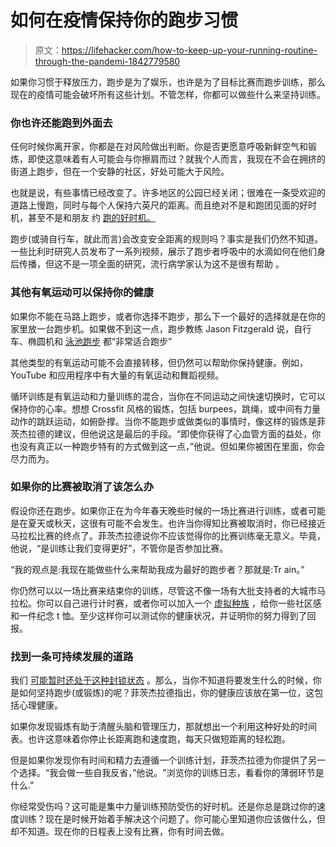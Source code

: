 # 如何在疫情保持你的跑步习惯

> 原文：<https://lifehacker.com/how-to-keep-up-your-running-routine-through-the-pandemi-1842779580>

如果你习惯于释放压力，跑步是为了娱乐，也许是为了目标比赛而跑步训练，那么现在的疫情可能会破坏所有这些计划。不管怎样，你都可以做些什么来坚持训练。



### 你也许还能跑到外面去

任何时候你离开家，你都是在对风险做出判断。你是否更愿意呼吸新鲜空气和锻炼，即使这意味着有人可能会与你擦肩而过？就我个人而言，我现在不会在拥挤的街道上跑步，但在一个安静的社区，好处可能大于风险。

也就是说，有些事情已经改变了。许多地区的公园已经关闭；很难在一条受欢迎的道路上慢跑，同时与每个人保持六英尺的距离。而且绝对不是和跑团见面的好时机，甚至不是和朋友 约 [跑的好时机。](https://lifehacker.com/no-you-cant-just-visit-a-friend-1842518655)

跑步(或骑自行车，就此而言)会改变安全距离的规则吗？事实是我们仍然不知道。一些比利时研究人员发布了一系列视频，展示了跑步者呼吸中的水滴如何在他们身后传播，但这不是一项全面的研究，流行病学家认为这不是很有帮助 。

### 其他有氧运动可以保持你的健康

如果你不能在马路上跑步，或者你选择不跑步，那么下一个最好的选择就是在你的家里放一台跑步机。如果做不到这一点，跑步教练 Jason Fitzgerald 说，自行车、椭圆机和 [泳池跑步](https://strengthrunning.com/2011/06/pool-running-why-you%E2%80%99re-doing-it-wrong-and-how-to-pool-run-to-get-faster/) 都“非常适合跑步”

其他类型的有氧运动可能不会直接转移，但仍然可以帮助你保持健康。例如，YouTube 和应用程序中有大量的有氧运动和舞蹈视频。

循环训练是有氧运动和力量训练的混合，当你在不同运动之间快速切换时，它可以保持你的心率。想想 Crossfit 风格的锻炼，包括 burpees，跳绳，或中间有力量动作的跳跃运动，如俯卧撑。当你不能跑步或做类似的事情时，像这样的锻炼是菲茨杰拉德的建议，但他说这是最后的手段。“即使你获得了心血管方面的益处，你也没有真正以一种跑步特有的方式做到这一点，”他说。但如果你被困在里面，你会尽力而为。

### 如果你的比赛被取消了该怎么办

假设你还在跑步。如果你正在为今年春天晚些时候的一场比赛进行训练，或者可能是在夏天或秋天，这很有可能不会发生。也许当你得知比赛被取消时，你已经接近马拉松比赛的终点了。菲茨杰拉德说你不应该觉得你的比赛训练毫无意义。毕竟，他说，“是训练让我们变得更好”，不管你是否参加比赛。

“我的观点是:我现在能做些什么来帮助我成为最好的跑步者？那就是:Tr ain。”

你仍然可以以一场比赛来结束你的训练，尽管这不像一场有大批支持者的大城市马拉松。你可以自己进行计时赛，或者你可以加入一个 [虚拟种族](https://lifehacker.com/run-a-virtual-race-for-some-solo-competition-1842510058) ，给你一些社区感和一件纪念 t 恤。至少这样你可以测试你的健康状况，并证明你的努力得到了回报。

### 找到一条可持续发展的道路

我们 [可能暂时还处于这种封锁状态](https://vitals.lifehacker.com/this-isnt-going-to-end-soon-1842585548) 。那么，当你不知道将要发生什么的时候，你是如何坚持跑步(或锻炼)的呢？菲茨杰拉德指出，你的健康应该放在第一位，这包括心理健康。

如果你发现锻炼有助于清醒头脑和管理压力，那就想出一个利用这种好处的时间表。也许这意味着你停止长距离跑和速度跑，每天只做短距离的轻松跑。

但是如果你发现你有时间和精力去遵循一个训练计划，菲茨杰拉德为你提供了另一个选择。“我会做一些自我反省，”他说。"浏览你的训练日志，看看你的薄弱环节是什么."

你经常受伤吗？这可能是集中力量训练预防受伤的好时机。还是你总是跳过你的速度训练？现在是时候开始着手解决这个问题了。你可能心里知道你应该做什么，但却不知道。现在你的日程表上没有比赛，你有时间去做。